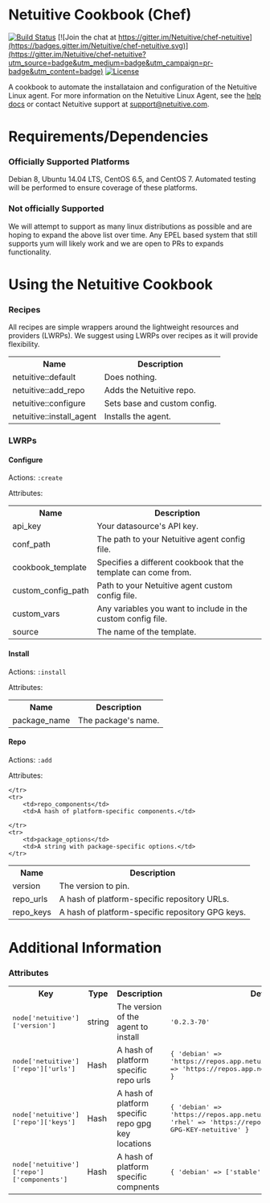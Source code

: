 Netuitive Cookbook (Chef)
==========================

[![Build Status](https://travis-ci.org/Netuitive/chef-netuitive.svg?branch=master)](https://travis-ci.org/Netuitive/chef-netuitive) [![Join the chat at https://gitter.im/Netuitive/chef-netuitive](https://badges.gitter.im/Netuitive/chef-netuitive.svg)](https://gitter.im/Netuitive/chef-netuitive?utm_source=badge&utm_medium=badge&utm_campaign=pr-badge&utm_content=badge) [![License](https://img.shields.io/badge/license-MIT-blue.svg)](https://raw.githubusercontent.com/Netuitive/chef-netuitive/master/LICENSE)

A cookbook to automate the installataion and configuration of the Netuitive Linux agent. For more 
information on the Netuitive Linux Agent, see the [help docs](https://help.netuitive.com/Content/Misc/Datasources/Netuitive/new_netuitive_datasource.htm) or contact Netuitive support at [support@netuitive.com](mailto:support@netuitive.com).

Requirements/Dependencies
==========================

### Officially Supported Platforms
Debian 8, Ubuntu 14.04 LTS, CentOS 6.5, and CentOS 7. Automated testing will be performed to ensure coverage of these platforms.

### Not officially Supported
We will attempt to support as many linux distributions as possible and are hoping to expand the above list over time. Any EPEL based system that still supports yum will likely work and we are open to PRs to expands functionality.

Using the Netuitive Cookbook
=============================

### Recipes
All recipes are simple wrappers around the lightweight resources and providers (LWRPs). We suggest using LWRPs over recipes as it will provide flexibility.

<table>
    <tr>
        <th>Name</th>
        <th>Description</th>
    </tr>
    <tr>
        <td>netuitive::default</td>
        <td>Does nothing.</td>
    </tr>
    <tr>
        <td>netuitive::add_repo</td>
        <td>Adds the Netuitive repo.</td>
    </tr>
    <tr>
        <td>netuitive::configure</td>
        <td>Sets base and custom config.</td>
    </tr>
    <tr>
        <td>netuitive::install_agent</td>
        <td>Installs the agent.</td>
    </tr>
</table>

### LWRPs

#### Configure
Actions: `:create`

Attributes:
<table>
    <tr>
        <th>Name</th>
        <th>Description</th>
    </tr>
    <tr>
        <td>api_key</td>
        <td>Your datasource's API key.</td>
    </tr>
    <tr>
        <td>conf_path</td>
        <td>The path to your Netuitive agent config file.</td>
    </tr>
    <tr>
        <td>cookbook_template</td>
        <td>Specifies a different cookbook that the template can come from.</td>
    </tr>
    <tr>
        <td>custom_config_path</td>
        <td>Path to your Netuitive agent custom config file.</td>
    </tr>
    <tr>
        <td>custom_vars</td>
        <td>Any variables you want to include in the custom config file.</td>
    </tr>
    <tr>    
        <td>source</td>
        <td>The name of the template.</td>
    </tr>
</table>

#### Install
Actions: `:install`

Attributes:
<table>
    <tr>
        <th>Name</th>
        <th>Description</th>
    </tr>
    <tr>
        <td>package_name</td>
        <td>The package's name.</td>
    </tr>
</table>

#### Repo
Actions: `:add`

Attributes:
<table>
    <tr>
        <th>Name</th>
        <th>Description</th>
    </tr>
    <tr>
        <td>version</td>
        <td>The version to pin.</td>
    </tr>
    <tr>
        <td>repo_urls</td>
        <td>A hash of platform-specific repository URLs.</td>
    </tr>
    <tr>
        <td>repo_keys</td>
        <td>A hash of platform-specific repository GPG keys.</td>
        
    </tr>
    <tr>
        <td>repo_components</td>
        <td>A hash of platform-specific components.</td>
        
    </tr>
    <tr>
        <td>package_options</td>
        <td>A string with package-specific options.</td>
    </tr>
</table>

Additional Information
============

### Attributes

<table>
  <tr>
    <th>Key</th>
    <th>Type</th>
    <th>Description</th>
    <th>Default</th>
  </tr>
  <tr>
    <td><tt>node['netuitive']['version']</tt></td>
    <td>string</td>
    <td>The version of the agent to install</td>
    <td><tt>'0.2.3-70'</tt></td>
  </tr>
  <tr>
    <td><tt>node['netuitive']['repo']['urls']</tt></td>
    <td>Hash</td>
    <td>A hash of platform specific repo urls</td>
    <td><tt>{
      'debian' => 'https://repos.app.netuitive.com/deb/',
      'rhel' => 'https://repos.app.netuitive.com/rpm/noarch'
    }
    </tt></td>
  </tr>
  <tr>
    <td><tt>node['netuitive']['repo']['keys']</tt></td>
    <td>Hash</td>
    <td>A hash of platform specific repo gpg key locations</td>
    <td><tt>{
      'debian' => 'https://repos.app.netuitive.com/netuitive.gpg',
      'rhel' => 'https://repos.app.netuitive.com/RPM-GPG-KEY-netuitive'
    }
    </tt></td>
  </tr>
  <tr>
    <td><tt>node['netuitive']['repo']['components']</tt></td>
    <td>Hash</td>
    <td>A hash of platform specific compnents</td>
    <td><tt>{
      'debian' => ['stable', 'main']
    }
    </tt></td>
  </tr>

</table>